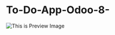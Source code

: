 # To-Do-App-Odoo-8-
![This is Preview Image](https://drive.google.com/uc?export=view&id=1wJOoVTzSNArfMjV7NxtqUC74OHyC8CJH/view?usp=sharing)
